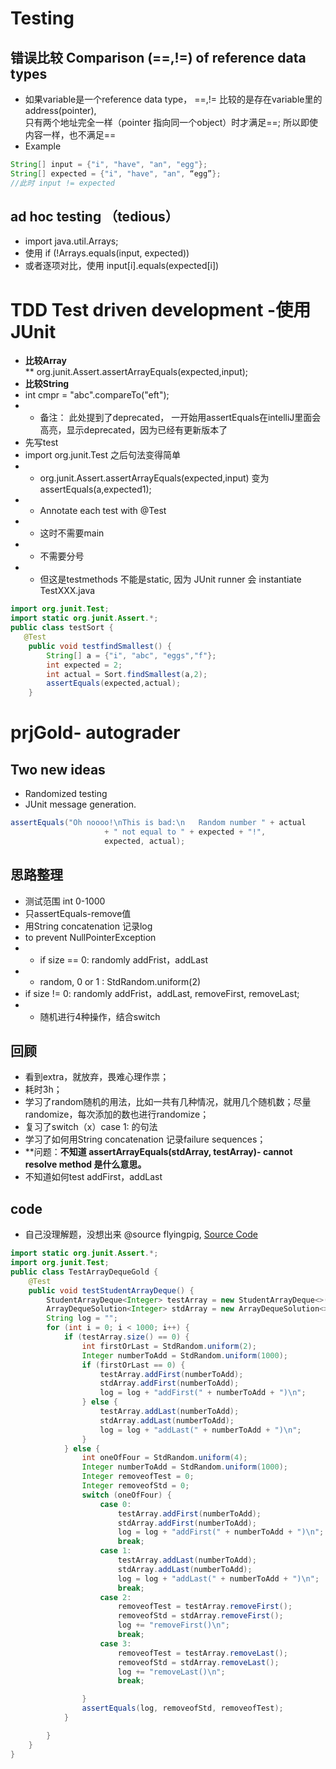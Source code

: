 # Testing 
## 错误比较 Comparison (==,!=) of reference data types 
* 如果variable是一个reference data type， ==,!= 比较的是存在variable里的address(pointer), <br>只有两个地址完全一样（pointer 指向同一个object）时才满足==; 所以即使内容一样，也不满足==
* Example
```java
String[] input = {"i", "have", "an", "egg"};
String[] expected = {"i", "have", "an", “egg”}; 
//此时 input != expected
```
## ad hoc testing （tedious）
* import java.util.Arrays;
* 使用 if (!Arrays.equals(input, expected))
* 或者逐项对比，使用 input[i].equals(expected[i])

# TDD  Test driven development -使用JUnit
* **比较Array**  
** org.junit.Assert.assertArrayEquals(expected,input);
* **比较String**
*  int cmpr = "abc".compareTo("eft");
* * 备注： 此处提到了deprecated， 一开始用assertEquals在intelliJ里面会高亮，显示deprecated，因为已经有更新版本了
* 先写test
* import org.junit.Test 之后句法变得简单
* * org.junit.Assert.assertArrayEquals(expected,input) 变为 assertEquals(a,expected1);
* * Annotate each test with @Test
* * 这时不需要main
* * 不需要分号
* * 但这是testmethods 不能是static, 因为 JUnit runner 会 instantiate TestXXX.java
 
```java 
import org.junit.Test;
import static org.junit.Assert.*;
public class testSort {
   @Test
    public void testfindSmallest() {
        String[] a = {"i", "abc", "eggs","f"};
        int expected = 2;
        int actual = Sort.findSmallest(a,2);
        assertEquals(expected,actual);
    }
```
# prjGold- autograder 
## Two new ideas
* Randomized testing
* JUnit message generation.
```java
assertEquals("Oh noooo!\nThis is bad:\n   Random number " + actual 
                     + " not equal to " + expected + "!", 
                     expected, actual);
```


## 思路整理
* 测试范围 int 0-1000
* 只assertEquals-remove值
* 用String concatenation 记录log 
* to prevent NullPointerException
* * if size == 0: randomly addFrist，addLast
* * random, 0 or 1 : StdRandom.uniform(2)
* if size != 0: randomly addFrist，addLast, removeFirst, removeLast; 
* * 随机进行4种操作，结合switch
## 回顾
* 看到extra，就放弃，畏难心理作祟；
* 耗时3h；
* 学习了random随机的用法，比如一共有几种情况，就用几个随机数；尽量randomize，每次添加的数也进行randomize；
* 复习了switch（x）case 1: 的句法
* 学习了如何用String concatenation 记录failure sequences；
* **问题：**不知道 assertArrayEquals(stdArray, testArray)- cannot resolve method 是什么意思。**
* 不知道如何test addFirst，addLast

## code 
* 自己没理解题，没想出来 @source flyingpig, [Source Code](https://github.com/PKUFlyingPig/CS61B/blob/e1fc65dcfdcf67e691dd5783f522181026ec0d1e/proj1gold/TestArrayDequeGold.java)

```java
import static org.junit.Assert.*;
import org.junit.Test;
public class TestArrayDequeGold {
    @Test
    public void testStudentArrayDeque() {
        StudentArrayDeque<Integer> testArray = new StudentArrayDeque<>();
        ArrayDequeSolution<Integer> stdArray = new ArrayDequeSolution<>();
        String log = "";
        for (int i = 0; i < 1000; i++) {
            if (testArray.size() == 0) {
                int firstOrLast = StdRandom.uniform(2);
                Integer numberToAdd = StdRandom.uniform(1000);
                if (firstOrLast == 0) {
                    testArray.addFirst(numberToAdd);
                    stdArray.addFirst(numberToAdd);
                    log = log + "addFirst(" + numberToAdd + ")\n";
                } else {
                    testArray.addLast(numberToAdd);
                    stdArray.addLast(numberToAdd);
                    log = log + "addLast(" + numberToAdd + ")\n";
                }
            } else {
                int oneOfFour = StdRandom.uniform(4);
                Integer numberToAdd = StdRandom.uniform(1000);
                Integer removeofTest = 0;
                Integer removeofStd = 0;
                switch (oneOfFour) {
                    case 0:
                        testArray.addFirst(numberToAdd);
                        stdArray.addFirst(numberToAdd);
                        log = log + "addFirst(" + numberToAdd + ")\n";
                        break;
                    case 1:
                        testArray.addLast(numberToAdd);
                        stdArray.addLast(numberToAdd);
                        log = log + "addLast(" + numberToAdd + ")\n";
                        break;
                    case 2:
                        removeofTest = testArray.removeFirst();
                        removeofStd = stdArray.removeFirst();
                        log += "removeFirst()\n";
                        break;
                    case 3:
                        removeofTest = testArray.removeLast();
                        removeofStd = stdArray.removeLast();
                        log += "removeLast()\n";
                        break;

                }
                assertEquals(log, removeofStd, removeofTest);
            }

        }
    }
}
```
